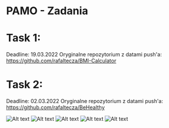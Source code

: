 # PAMO - Zadania

# Task 1:

Deadline: 19.03.2022
Oryginalne repozytorium z datami push'a:
https://github.com/rafaltecza/BMI-Calculator

# Task 2:
Deadline: 02.03.2022
Oryginalne repozytorium z datami push'a:
https://github.com/rafaltecza/BeHealthy

![Alt text](https://i.imgur.com/zT5UTBO.png "Task2_1")
![Alt text](https://i.imgur.com/NME9W9n.png "Task2_2")
![Alt text](https://i.imgur.com/NPXmw4X.png "Task2_3")
![Alt text](https://i.imgur.com/EldzTNy.png "Task2_4")
![Alt text](https://i.imgur.com/zuPcPjA.png "Task2_5")
